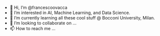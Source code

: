 - 👋 Hi, I’m @francescoovacca
- 👀 I’m interested in AI, Machine Learning, and Data Science.
- 🌱 I’m currently learning all these cool stuff @ Bocconi University, Milan.
- 💞️ I’m looking to collaborate on ...
- 📫 How to reach me ...

<!---
francescoovacca/francescoovacca is a ✨ special ✨ repository because its `README.md` (this file) appears on your GitHub profile.
You can click the Preview link to take a look at your changes.
--->
